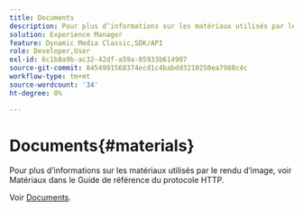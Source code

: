 ```yaml
---
title: Documents
description: Pour plus d’informations sur les matériaux utilisés par le rendu d’image, voir Matériaux dans le Guide de référence du protocole HTTP.
solution: Experience Manager
feature: Dynamic Media Classic,SDK/API
role: Developer,User
exl-id: 6c1b8a9b-ac32-42df-a59a-05933b614907
source-git-commit: 8454991568374ecd1c4babdd3210250ea7988c4c
workflow-type: tm+mt
source-wordcount: '34'
ht-degree: 0%

---
```


# Documents{#materials}

Pour plus d’informations sur les matériaux utilisés par le rendu d’image, voir Matériaux dans le Guide de référence du protocole HTTP.

Voir [Documents](../../../../../ir-api/http-protocol/image-rendering-api-ref/c-ir-http-protocol-ref/c-ir-http-protocol-syntax-and-features/c-ir-http-materials/c-ir-http-materials.md#concept-45af2ab5694b4cfdadf1211ce3f5ed0f).

